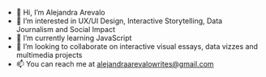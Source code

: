 - 👋 Hi, I’m Alejandra Arevalo
- 👀 I’m interested in UX/UI Design, Interactive Storytelling, Data Journalism and Social Impact
- 🌱 I’m currently learning JavaScript
- 💞️ I’m looking to collaborate on interactive visual essays, data vizzes and multimedia projects
- 📫 You can reach me at alejandraarevalowrites@gmail.com

<!---
ale22arevalo/ale22arevalo is a ✨ special ✨ repository because its `README.md` (this file) appears on your GitHub profile.
You can click the Preview link to take a look at your changes.
--->
